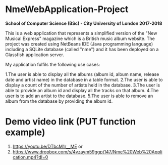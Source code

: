 # NmeWebApplication-Project
**School of Computer Science (BSc) - City University of London 2017-2018**

This is a web application that represents a simplified version of the "New Musical Express" magazine which is a British music album website. The project was created using NetBeans IDE (Java programming language) including a SQLite database (called "nme") and it has been deployed on a Glassfish application server.

My application fulfils the following use cases:

1.The user is able to display all the albums (album id, album name, release date and artist name) in the database in a table format.
2.The user is able to display a count of the number of artists held in the database.
3.The user is able to provide an album id and display all the tracks on that album.
4.The user is to add an artist to the database.
5.The user is able to remove an album from the database by providing the album id.

# Demo video link (PUT function example)
1. https://youtu.be/DTbcM1r__ME or 
2. https://www.dropbox.com/s/4vzaym59ggpt147/Nme%20Web%20Application.mp4?dl=0
